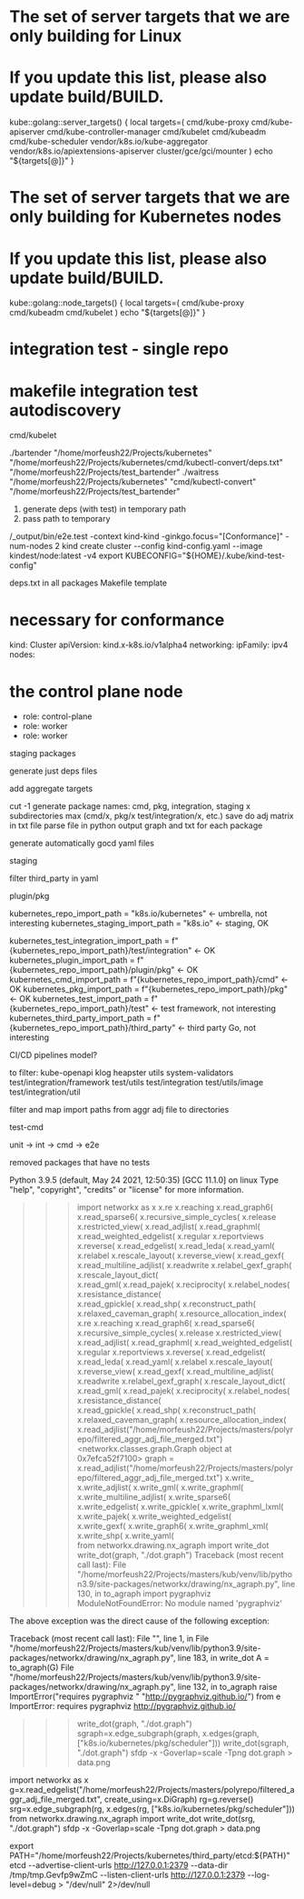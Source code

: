 # The set of server targets that we are only building for Linux
# If you update this list, please also update build/BUILD.
kube::golang::server_targets() {
  local targets=(
    cmd/kube-proxy
    cmd/kube-apiserver
    cmd/kube-controller-manager
    cmd/kubelet
    cmd/kubeadm
    cmd/kube-scheduler
    vendor/k8s.io/kube-aggregator
    vendor/k8s.io/apiextensions-apiserver
    cluster/gce/gci/mounter
  )
  echo "${targets[@]}"
}

# The set of server targets that we are only building for Kubernetes nodes
# If you update this list, please also update build/BUILD.
kube::golang::node_targets() {
  local targets=(
    cmd/kube-proxy
    cmd/kubeadm
    cmd/kubelet
  )
  echo "${targets[@]}"
}

# integration test - single repo
# makefile integration test autodiscovery

cmd/kubelet


./bartender "/home/morfeush22/Projects/kubernetes" "/home/morfeush22/Projects/kubernetes/cmd/kubectl-convert/deps.txt" "/home/morfeush22/Projects/test_bartender"
./waitress "/home/morfeush22/Projects/kubernetes" "cmd/kubectl-convert" "/home/morfeush22/Projects/test_bartender"

1. generate deps (with test) in temporary path
2. pass path to temporary

/_output/bin/e2e.test -context kind-kind -ginkgo.focus="\[Conformance\]" -num-nodes 2
kind create cluster --config kind-config.yaml --image kindest/node:latest -v4
export KUBECONFIG="${HOME}/.kube/kind-test-config"

deps.txt in all packages
Makefile template

# necessary for conformance
kind: Cluster
apiVersion: kind.x-k8s.io/v1alpha4
networking:
  ipFamily: ipv4
nodes:
# the control plane node
- role: control-plane
- role: worker
- role: worker

staging packages

generate just deps files

add aggregate targets

cut -1
generate package names: cmd, pkg, integration, staging
x subdirectories max (cmd/x, pkg/x test/integration/x, etc.)
save do adj matrix in txt file
parse file in python
output graph and txt for each package

generate automatically gocd yaml files

staging

filter third_party in yaml

plugin/pkg

kubernetes_repo_import_path = "k8s.io/kubernetes" <- umbrella, not interesting
kubernetes_staging_import_path = "k8s.io" <- staging, OK

kubernetes_test_integration_import_path = f"{kubernetes_repo_import_path}/test/integration" <- OK
kubernetes_plugin_import_path = f"{kubernetes_repo_import_path}/plugin/pkg" <- OK
kubernetes_cmd_import_path = f"{kubernetes_repo_import_path}/cmd" <- OK
kubernetes_pkg_import_path = f"{kubernetes_repo_import_path}/pkg" <- OK
kubernetes_test_import_path = f"{kubernetes_repo_import_path}/test" <- test framework, not interesting
kubernetes_third_party_import_path = f"{kubernetes_repo_import_path}/third_party" <- third party Go, not interesting

CI/CD pipelines model?

to filter:
kube-openapi
klog
heapster
utils
system-validators
test/integration/framework
test/utils
test/integration
test/utils/image
test/integration/util

filter and map import paths from aggr adj file to directories

test-cmd

unit -> int -> cmd -> e2e

removed packages that have no tests

Python 3.9.5 (default, May 24 2021, 12:50:35)
[GCC 11.1.0] on linux
Type "help", "copyright", "credits" or "license" for more information.
>>> import networkx as x
>>> x.re
x.reaching                    x.read_graph6(                x.read_sparse6(               x.recursive_simple_cycles(    x.release                     x.restricted_view(
x.read_adjlist(               x.read_graphml(               x.read_weighted_edgelist(     x.regular                     x.reportviews                 x.reverse(
x.read_edgelist(              x.read_leda(                  x.read_yaml(                  x.relabel                     x.rescale_layout(             x.reverse_view(
x.read_gexf(                  x.read_multiline_adjlist(     x.readwrite                   x.relabel_gexf_graph(         x.rescale_layout_dict(        
x.read_gml(                   x.read_pajek(                 x.reciprocity(                x.relabel_nodes(              x.resistance_distance(        
x.read_gpickle(               x.read_shp(                   x.reconstruct_path(           x.relaxed_caveman_graph(      x.resource_allocation_index(  
>>> x.re
x.reaching                    x.read_graph6(                x.read_sparse6(               x.recursive_simple_cycles(    x.release                     x.restricted_view(
x.read_adjlist(               x.read_graphml(               x.read_weighted_edgelist(     x.regular                     x.reportviews                 x.reverse(
x.read_edgelist(              x.read_leda(                  x.read_yaml(                  x.relabel                     x.rescale_layout(             x.reverse_view(
x.read_gexf(                  x.read_multiline_adjlist(     x.readwrite                   x.relabel_gexf_graph(         x.rescale_layout_dict(        
x.read_gml(                   x.read_pajek(                 x.reciprocity(                x.relabel_nodes(              x.resistance_distance(        
x.read_gpickle(               x.read_shp(                   x.reconstruct_path(           x.relaxed_caveman_graph(      x.resource_allocation_index(  
>>> x.read_adjlist("/home/morfeush22/Projects/masters/polyrepo/filtered_aggr_adj_file_merged.txt")
<networkx.classes.graph.Graph object at 0x7efca52f7100>
>>> graph = x.read_adjlist("/home/morfeush22/Projects/masters/polyrepo/filtered_aggr_adj_file_merged.txt")
>>> x.write_
x.write_adjlist(            x.write_gml(                x.write_graphml(            x.write_multiline_adjlist(  x.write_sparse6(            
x.write_edgelist(           x.write_gpickle(            x.write_graphml_lxml(       x.write_pajek(              x.write_weighted_edgelist(  
x.write_gexf(               x.write_graph6(             x.write_graphml_xml(        x.write_shp(                x.write_yaml(               
>>> from networkx.drawing.nx_agraph import write_dot
>>> write_dot(graph, "./dot.graph")
Traceback (most recent call last):
File "/home/morfeush22/Projects/masters/kub/venv/lib/python3.9/site-packages/networkx/drawing/nx_agraph.py", line 130, in to_agraph
import pygraphviz
ModuleNotFoundError: No module named 'pygraphviz'

The above exception was the direct cause of the following exception:

Traceback (most recent call last):
File "<stdin>", line 1, in <module>
File "/home/morfeush22/Projects/masters/kub/venv/lib/python3.9/site-packages/networkx/drawing/nx_agraph.py", line 183, in write_dot
A = to_agraph(G)
File "/home/morfeush22/Projects/masters/kub/venv/lib/python3.9/site-packages/networkx/drawing/nx_agraph.py", line 132, in to_agraph
raise ImportError("requires pygraphviz " "http://pygraphviz.github.io/") from e
ImportError: requires pygraphviz http://pygraphviz.github.io/
>>> write_dot(graph, "./dot.graph")
>>> sgraph=x.edge_subgraph(graph, x.edges(graph, ["k8s.io/kubernetes/pkg/scheduler"]))
>>> write_dot(sgraph, "./dot.graph")
sfdp -x -Goverlap=scale -Tpng dot.graph > data.png

import networkx as x
g=x.read_edgelist("/home/morfeush22/Projects/masters/polyrepo/filtered_aggr_adj_file_merged.txt", create_using=x.DiGraph)
rg=g.reverse()
srg=x.edge_subgraph(rg, x.edges(rg, ["k8s.io/kubernetes/pkg/scheduler"]))
from networkx.drawing.nx_agraph import write_dot
write_dot(srg, "./dot.graph")
sfdp -x -Goverlap=scale -Tpng dot.graph > data.png

export PATH="/home/morfeush22/Projects/kubernetes/third_party/etcd:${PATH}"
etcd --advertise-client-urls http://127.0.0.1:2379 --data-dir /tmp/tmp.Gevfp9wZmC --listen-client-urls http://127.0.0.1:2379 --log-level=debug > "/dev/null" 2>/dev/null

